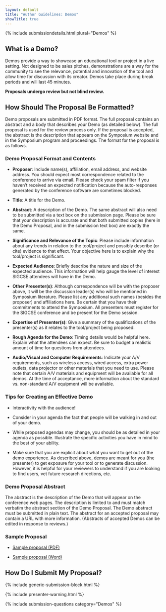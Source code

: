 ```yaml
---
layout: default
title: "Author Guidelines: Demos"
showTitle: true
---
```

{% include submissiondetails.html plural="Demos" %}

## What is a Demo?

Demos provide a way to showcase an educational tool or project in a live setting. Not designed to be sales pitches, demonstrations are a way for the community to see the relevance, potential and innovation of the tool and allow time for discussion with its creator. Demos take place during break periods and will last 45 minutes.

**Proposals undergo review but not blind review.**

## How Should The Proposal Be Formatted?

Demo proposals are submitted in PDF format. The full proposal contains an abstract and a body that describes your Demo (as detailed below). The full proposal is used for the review process only. If the proposal is accepted, the abstract is the description that appears on the Symposium website and in the Symposium program and proceedings. The format for the proposal is as follows.

### Demo Proposal Format and Contents

* **Proposer**: Include name(s), affiliation, email address, and website address. You should expect most correspondence related to the conference to arrive via email. Please check your spam filter if you haven’t received an expected notification because the auto-responses generated by the conference software are sometimes blocked.

* **Title**: A title for the Demo.

* **Abstract**: A description of the Demo. The same abstract will also need to be submitted via a text box on the submission page. Please be sure that your description is accurate and that both submitted copies (here in the Demo Proposal, and in the submission text box) are exactly the same.

* **Significance and Relevance of the Topic**: Please include information about any trends in relation to the tool/project and possibly describe (or cite) evidence to that effect. Your objective here is to explain why the tool/project is significant.

* **Expected Audience**: Briefly describe the nature and size of the expected audience. This information will help gauge the level of interest SIGCSE attendees will have in the Demo.

* **Other Presenter(s)**: Although correspondence will be with the proposer above, it will be the discussion leader(s) who will be mentioned in Symposium literature. Please list any additional such names (besides the proposer) and affiliations here. Be certain that you have their commitments to attend the Symposium. All presenters must register for the SIGCSE conference and be present for the Demo session.

* **Expertise of Presenter(s)**: Give a summary of the qualifications of the presenter(s) as it relates to the tool/project being proposed.

* **Rough Agenda for the Demo**: Timing details would be helpful here. Explain what the attendees can expect. Be sure to budget a realistic amount of time for questions from attendees. 

* **Audio/Visual and Computer Requirements**: Indicate your A/V requirements, such as wireless access, wired access, extra power outlets, data projector or other materials that you need to use. Please note that certain A/V materials and equipment will be available for all demos. At the time of acceptance, more information about the standard vs. non-standard A/V equipment will be available.

### Tips for Creating an Effective Demo

* Interactivity with the audience!

* Consider in your agenda the fact that people will be walking in and out of your demo.

* While proposed agendas may change, you should be as detailed in your agenda as possible.  Illustrate the specific activities you have in mind to the best of your ability.

* Make sure that you are explicit about what you want to get out of the demo experience.  As described above, demos are meant for you (the presenter) to get exposure for your tool or to generate discussion.  However, it is helpful for your reviewers to understand if you are looking to find users, vet future research directions, etc.

### Demo Proposal Abstract

The abstract is the description of the Demo that will appear on the conference web pages. The description is limited to and must match verbatim the abstract section of the Demo Proposal. The Demo abstract must be submitted in plain text. The abstract for an accepted proposal may contain a URL with more information. (Abstracts of accepted Demos can be edited in response to reviews.)


### Sample Proposal

* [Sample proposal (PDF)](../docs/sigcse-sample-demo.pdf)

* [Sample proposal (Word)](../docs/sigcse-sample-demo.docx)

## How Do I Submit My Proposal?

{% include generic-submission-block.html %}

{% include presenter-warning.html %}

{% include submission-questions category="Demos" %}
